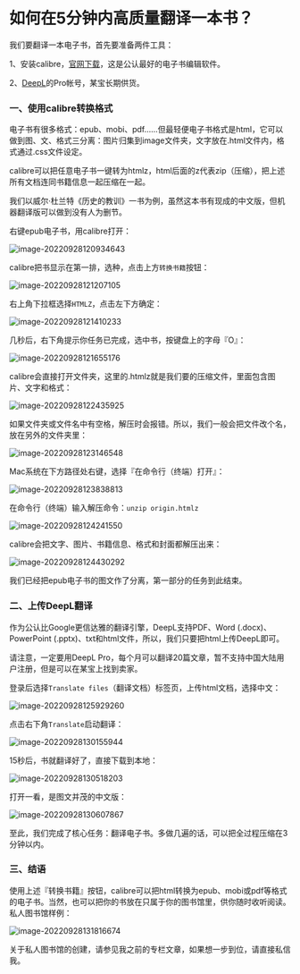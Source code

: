 # 如何在5分钟内高质量翻译一本书？


我们要翻译一本电子书，首先要准备两件工具：

1、安装calibre，[官网下载](https://calibre-ebook.com/)，这是公认最好的电子书编辑软件。

2、[DeepL](https://www.deepl.com/translator)的Pro帐号，某宝长期供货。

### 一、使用calibre转换格式

电子书有很多格式：epub、mobi、pdf……但最轻便电子书格式是html，它可以做到图、文、格式三分离：图片归集到image文件夹，文字放在.html文件内，格式通过.css文件设定。

calibre可以把任意电子书一键转为htmlz，html后面的z代表zip（压缩），把上述所有文档连同书籍信息一起压缩在一起。

我们以威尔·杜兰特《历史的教训》一书为例，虽然这本书有现成的中文版，但机器翻译版可以做到没有人为删节。

右键epub电子书，用calibre打开：

![image-20220928120934643](https://doraemonj.github.io/img/how_to_translate_a_book_in_five_minutes/image-20220928120934643.png)

calibre把书显示在第一排，选种，点击上方`转换书籍`按钮：

![image-20220928121207105](https://doraemonj.github.io/img/how_to_translate_a_book_in_five_minutes/image-20220928121207105.png)

右上角下拉框选择`HTMLZ`，点击左下方确定：

![image-20220928121410233](https://doraemonj.github.io/img/how_to_translate_a_book_in_five_minutes/image-20220928121410233.png)

几秒后，右下角提示你任务已完成，选中书，按键盘上的字母『O』：

![image-20220928121655176](https://doraemonj.github.io/img/how_to_translate_a_book_in_five_minutes/image-20220928121655176.png)

calibre会直接打开文件夹，这里的.htmlz就是我们要的压缩文件，里面包含图片、文字和格式：

![image-20220928122435925](https://doraemonj.github.io/img/how_to_translate_a_book_in_five_minutes/image-20220928122435925.png)

如果文件夹或文件名中有空格，解压时会报错。所以，我们一般会把文件改个名，放在另外的文件夹里：

![image-20220928123146548](https://doraemonj.github.io/img/how_to_translate_a_book_in_five_minutes/image-20220928123146548.png)

Mac系统在下方路径处右键，选择『在命令行（终端）打开』：

![image-20220928123838813](https://doraemonj.github.io/img/how_to_translate_a_book_in_five_minutes/image-20220928123838813.png)

在命令行（终端）输入解压命令：`unzip origin.htmlz`

![image-20220928124241550](https://doraemonj.github.io/img/how_to_translate_a_book_in_five_minutes/image-20220928124241550.png)

calibre会把文字、图片、书籍信息、格式和封面都解压出来：

![image-20220928124430292](https://doraemonj.github.io/img/how_to_translate_a_book_in_five_minutes/image-20220928124430292.png)

我们已经把epub电子书的图文作了分离，第一部分的任务到此结束。

### 二、上传DeepL翻译

作为公认比Google更信达雅的翻译引擎，DeepL支持PDF、Word (.docx)、PowerPoint (.pptx)、txt和html文件，所以，我们只要把html上传DeepL即可。

请注意，一定要用DeepL Pro，每个月可以翻译20篇文章，暂不支持中国大陆用户注册，但是可以在某宝上找到卖家。

登录后选择`Translate files`（翻译文档）标签页，上传html文档，选择中文：

![image-20220928125929260](https://doraemonj.github.io/img/how_to_translate_a_book_in_five_minutes/image-20220928125929260.png)

点击右下角`Translate`启动翻译：

![image-20220928130155944](https://doraemonj.github.io/img/how_to_translate_a_book_in_five_minutes/image-20220928130155944.png)

15秒后，书就翻译好了，直接下载到本地：

![image-20220928130518203](https://doraemonj.github.io/img/how_to_translate_a_book_in_five_minutes/image-20220928130518203.png)

打开一看，是图文并茂的中文版：

![image-20220928130607867](https://doraemonj.github.io/img/how_to_translate_a_book_in_five_minutes/image-20220928130607867.png)

至此，我们完成了核心任务：翻译电子书。多做几遍的话，可以把全过程压缩在3分钟以内。

### 三、结语

使用上述『转换书籍』按钮，calibre可以把html转换为epub、mobi或pdf等格式的电子书。当然，也可以把你的书放在只属于你的图书馆里，供你随时收听阅读。私人图书馆样例：

![image-20220928131816674](https://doraemonj.github.io/img/how_to_translate_a_book_in_five_minutes/image-20220928131816674.png)

关于私人图书馆的创建，请参见我之前的专栏文章，如果想一步到位，请直接私信我。


